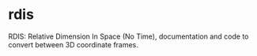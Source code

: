 # rdis
RDIS: Relative Dimension In Space (No Time), documentation and code to convert between 3D coordinate frames.
